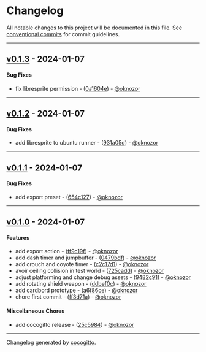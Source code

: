 # Changelog
All notable changes to this project will be documented in this file. See [conventional commits](https://www.conventionalcommits.org/) for commit guidelines.

- - -
## [v0.1.3](https://github.com/oknozor/BossRush2024/compare/v0.1.2..v0.1.3) - 2024-01-07
#### Bug Fixes
- fix libresprite permission - ([0a1604e](https://github.com/oknozor/BossRush2024/commit/0a1604e5fd914ccb287472e819a40eeb7176b894)) - [@oknozor](https://github.com/oknozor)

- - -

## [v0.1.2](https://github.com/oknozor/BossRush2024/compare/v0.1.1..v0.1.2) - 2024-01-07
#### Bug Fixes
- add libresprite to ubuntu runner - ([931a05d](https://github.com/oknozor/BossRush2024/commit/931a05db3521ea8dcaa567c44ce4fd52a12cec78)) - [@oknozor](https://github.com/oknozor)

- - -

## [v0.1.1](https://github.com/oknozor/BossRush2024/compare/v0.1.0..v0.1.1) - 2024-01-07
#### Bug Fixes
- add export preset - ([654c127](https://github.com/oknozor/BossRush2024/commit/654c1276c2b0e097b261eb20ee3e0c6c3ffdc4ac)) - [@oknozor](https://github.com/oknozor)

- - -

## [v0.1.0](https://github.com/oknozor/BossRush2024/compare/d4f83b2f294b1ec0e359479af01eea61de54258c..v0.1.0) - 2024-01-07
#### Features
- add export action - ([ff9c19f](https://github.com/oknozor/BossRush2024/commit/ff9c19f5004f54407a898f91f59bacfc36db7542)) - [@oknozor](https://github.com/oknozor)
- add dash timer and jumpbuffer - ([0479bdf](https://github.com/oknozor/BossRush2024/commit/0479bdfbacc8b0c69434b5d903b02ebe60d89f6d)) - [@oknozor](https://github.com/oknozor)
- add crouch and coyote timer - ([c2c17d1](https://github.com/oknozor/BossRush2024/commit/c2c17d1a1a91559b2f61fe52e1f7f5c2ed764f24)) - [@oknozor](https://github.com/oknozor)
- avoir ceiling collision in test world - ([725cadd](https://github.com/oknozor/BossRush2024/commit/725caddbc10c0b1b076d41283e35d0cd0f823392)) - [@oknozor](https://github.com/oknozor)
- adjust platforming and change debug assets - ([9482c91](https://github.com/oknozor/BossRush2024/commit/9482c91241cb68a2fd7a893322dccb5a35276e32)) - [@oknozor](https://github.com/oknozor)
- add rotating shield weapon - ([ddbef0c](https://github.com/oknozor/BossRush2024/commit/ddbef0c85645c435a6616b685a950c9560afeb6b)) - [@oknozor](https://github.com/oknozor)
- add cardbord prototype - ([a6f86ce](https://github.com/oknozor/BossRush2024/commit/a6f86ce524c17136ef8fa7cdda7750df033266bc)) - [@oknozor](https://github.com/oknozor)
- chore first commit - ([ff3d71a](https://github.com/oknozor/BossRush2024/commit/ff3d71ad3b1a21c3d80c4df903c0fcc322488343)) - [@oknozor](https://github.com/oknozor)
#### Miscellaneous Chores
- add cocogitto release - ([25c5984](https://github.com/oknozor/BossRush2024/commit/25c598481e39ffd1c80eb3438ffebc27eaa81020)) - [@oknozor](https://github.com/oknozor)

- - -

Changelog generated by [cocogitto](https://github.com/cocogitto/cocogitto).